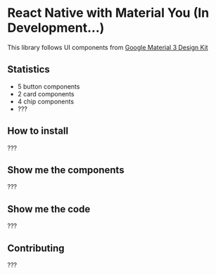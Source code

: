 # React Native with Material You (In Development...)

This library follows UI components from [Google Material 3 Design Kit](https://www.figma.com/community/file/1035203688168086460)

## Statistics
* 5 button components
* 2 card components
* 4 chip components
* ???

## How to install
???

## Show me the components
???

## Show me the code
???

## Contributing
???